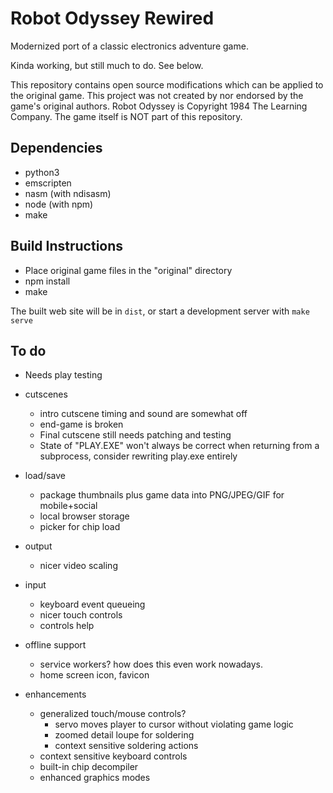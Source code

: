 Robot Odyssey Rewired
=====================

Modernized port of a classic electronics adventure game.

Kinda working, but still much to do. See below.

This repository contains open source modifications which can be applied to the original game. This project was not created by nor endorsed by the game's original authors. Robot Odyssey is Copyright 1984 The Learning Company. The game itself is NOT part of this repository.


Dependencies
------------

- python3
- emscripten
- nasm (with ndisasm)
- node (with npm)
- make


Build Instructions
------------------

- Place original game files in the "original" directory
- npm install
- make

The built web site will be in `dist`, or start a development server with `make serve`

To do
-----

- Needs play testing

- cutscenes
  - intro cutscene timing and sound are somewhat off
  - end-game is broken
  - Final cutscene still needs patching and testing
  - State of "PLAY.EXE" won't always be correct when returning from a subprocess, consider rewriting play.exe entirely

- load/save
  - package thumbnails plus game data into PNG/JPEG/GIF for mobile+social
  - local browser storage
  - picker for chip load

- output
  - nicer video scaling

- input
  - keyboard event queueing
  - nicer touch controls
  - controls help

- offline support
  - service workers? how does this even work nowadays.
  - home screen icon, favicon

- enhancements
  - generalized touch/mouse controls?
    - servo moves player to cursor without violating game logic
    - zoomed detail loupe for soldering
    - context sensitive soldering actions
  - context sensitive keyboard controls
  - built-in chip decompiler
  - enhanced graphics modes


